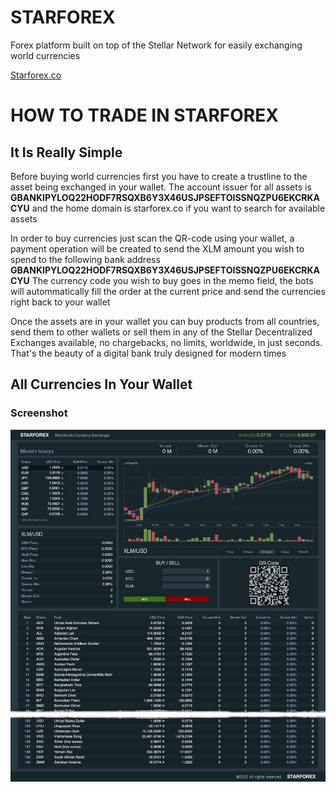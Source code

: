# STARFOREX

Forex platform built on top of the Stellar Network for easily exchanging world currencies

[Starforex.co](https://starforex.co)

# HOW TO TRADE IN STARFOREX

## It Is Really Simple

Before buying world currencies first you have to create a trustline to the asset being exchanged in your wallet. The account issuer for all assets is **GBANKIPYLOQ22HODF7RSQXB6Y3X46USJPSEFTOISSNQZPU6EKCRKACYU** and the home domain is starforex.co if you want to search for available assets

In order to buy currencies just scan the QR-code using your wallet, a payment operation will be created to send the XLM amount you wish to spend to the following bank address **GBANKIPYLOQ22HODF7RSQXB6Y3X46USJPSEFTOISSNQZPU6EKCRKACYU** The currency code you wish to buy goes in the memo field, the bots will autommatically fill the order at the current price and send the currencies right back to your wallet

Once the assets are in your wallet you can buy products from all countries, send them to other wallets or sell them in any of the Stellar Decentralized Exchanges available, no chargebacks, no limits, worldwide, in just seconds. That's the beauty of a digital bank truly designed for modern times

## All Currencies In Your Wallet

### Screenshot

![Screenshot](https://raw.githubusercontent.com/kuyawa/starforex/master/extras/screenshot.png)